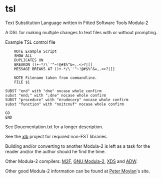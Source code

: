 # tsl
Text Substitution Language written in Fitted Software Tools Modula-2

A DSL for making multiple changes to text files with or without prompting.

Example TSL control file
```
    NOTE Example Script
    SHOW ALL
    DUPLICATES ON
    BREAKON ()+-*/\`'"~!@#$%^&=,.<>?|[]
    MESSAGE BREAKS AT ()+-*/\`'"~!@#$%^&=,.<>?|[]

    NOTE Filename taken from commandline.
    FILE $1

SUBST "end" with "dne" nocase whole confirm
subst "end;" with ";dne" nocase whole confirm
SUBST "procedure" with "erudecorp" nocase whole confirm
subst "function" with "noitcnuf" nocase whole confirm

GO
END
```

See Doucmentation.txt for a longer description.

See the [xlb](https://github.com/axtens/xlb) project for required non-FST libraries.

Building and/or converting to another Modula-2 is left as a task for the reader and/or the author should he find the time.

Other Modula-2 compilers: [M2F](http://floppsie.comp.glam.ac.uk/Glamorgan/gaius/web/m2fabout.html), [GNU Modula-2](https://www.nongnu.org/gm2/download.html), [XDS](https://github.com/excelsior-oss/xds) and [ADW](https://www.modula2.org/adwm2/).

Other good Modula-2 information can be found at [Peter Moylan](http://www.pmoylan.org/pages/m2/Modula2.html)'s site.
